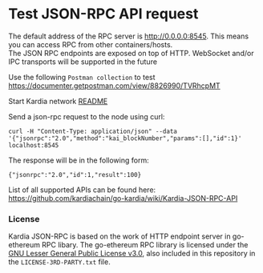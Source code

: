 # Test JSON-RPC API request

The default address of the RPC server is http://0.0.0.0:8545. This means you can access RPC from other
containers/hosts.  
The JSON RPC endpoints are exposed on top of HTTP. WebSocket and/or IPC transports will be supported in the future

Use the following `Postman collection` to test
https://documenter.getpostman.com/view/8826990/TVRhcpMT

Start Kardia network [README](https://github.com/kardiachain/go-kardia/tree/master/README.md)

Send a json-rpc request to the node using curl:

```
curl -H "Content-Type: application/json" --data '{"jsonrpc":"2.0","method":"kai_blockNumber","params":[],"id":1}' localhost:8545
```

The response will be in the following form:

```
{"jsonrpc":"2.0","id":1,"result":100}
```

List of all supported APIs can be found here: https://github.com/kardiachain/go-kardia/wiki/Kardia-JSON-RPC-API

### License
Kardia JSON-RPC is based on the work of HTTP endpoint server in go-ethereum RPC libary.
The go-ethereum RPC library is licensed under the
[GNU Lesser General Public License v3.0](https://www.gnu.org/licenses/lgpl-3.0.en.html), also
included in this repository in the `LICENSE-3RD-PARTY.txt` file.
